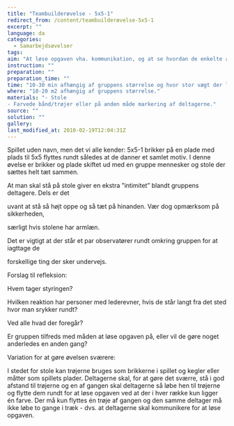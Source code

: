 ```yaml
---
title: "Teambuilderøvelse - 5x5-1"
redirect_from: /content/teambuilderøvelse-5x5-1
excerpt: ""
language: da
categories: 
  - Samarbejdsøvelser
tags: 
aim: "At løse opgaven vha. kommunikation, og at se hvordan de enkelte agerer i gruppen - hvilke roller har de enkelte?"
instruction: ""
preparation: ""
preparation_time: ""
time: "10-30 min afhængig af gruppens størrelse og hvor stor vægt der lægges på den efterfølgende refleksion"
where: "10-20 m2 afhængig af gruppens størrelse."
materials: "- Stole
- Farvede bånd/trøjer eller på anden måde markering af deltagerne."
source: ""
solution: ""
gallery:
last_modified_at: 2010-02-19T12:04:31Z
---
```

Spillet uden navn, men det vi alle kender: 5x5-1 brikker på en plade med plads til 5x5 flyttes rundt således at de danner et samlet motiv. I denne øvelse er brikker og plade skiftet ud med en gruppe mennesker og stole der sættes helt tæt sammen.

At man skal stå på stole giver en ekstra ”intimitet” blandt gruppens deltagere. Dels er det

uvant at stå så højt oppe og så tæt på hinanden. Vær dog opmærksom på sikkerheden,

særligt hvis stolene har armlæn.

Det er vigtigt at der står et par observatører rundt omkring gruppen for at iagttage de

forskellige ting der sker undervejs.

Forslag til refleksion:

Hvem tager styringen?

Hvilken reaktion har personer med lederevner, hvis de står langt fra det sted hvor man srykker rundt?

Ved alle hvad der foregår?

Er gruppen tilfreds med måden at løse opgaven på, eller vil de gøre noget anderledes en anden gang?

Variation for at gøre øvelsen sværere:

I stedet for stole kan trøjerne bruges som brikkerne i spillet og kegler eller måtter som spillets plader. Deltagerne skal, for at gøre det sværre, stå i god afstand til trøjerne og en af gangen skal deltagerne så løbe hen til trøjerne og flytte dem rundt for at løse opgaven ved at der i hver række kun ligger én farve. Der må kun flyttes én trøje af gangen og den samme deltager må ikke løbe to gange i træk - dvs. at deltagerne skal kommunikere for at løse opgaven.
